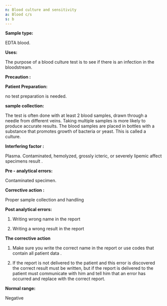 ```yaml
---
n: Blood culture and sensitivity
a: Blood c/s
s: b
---
```


 
__Sample type:__

EDTA blood.

__Uses:__  

The purpose of a blood culture test is to see if there is an infection in the bloodstream. 

__Precaution :__

__Patient Preparation:__

no test preparation is needed.

__sample collection:__ 

The test is often done with at least 2 blood samples, drawn through a needle from different veins. Taking multiple samples is more likely to produce accurate results. The blood samples are placed in bottles with a substance that promotes growth of bacteria or yeast. This is called a culture.

__Interfering factor :__

Plasma. Contaminated, hemolyzed, grossly icteric, or severely lipemic affect specimens  result . 

__Pre - analytical errors:__

Contaminated specimen.

__Corrective action :__ 

Proper sample collection and handling 

__Post analytical errors:__

1.	Writing wrong name in the report

2.	Writing a wrong result in the report

__The corrective action__

1.	Make sure you write the correct name in the report or use codes that  contain all patient data . 

2.	If the report is not delivered to the patient and this error is discovered the correct result must be written, but if the report is delivered to the patient must communicate with him and tell him that an error has occurred and replace with the correct report.

__Normal range:__ 

Negative 